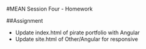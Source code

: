 #MEAN Session Four - Homework

##Assignment

* Update index.html of pirate portfolio with Angular
* Update site.html of Other/Angular for responsive

